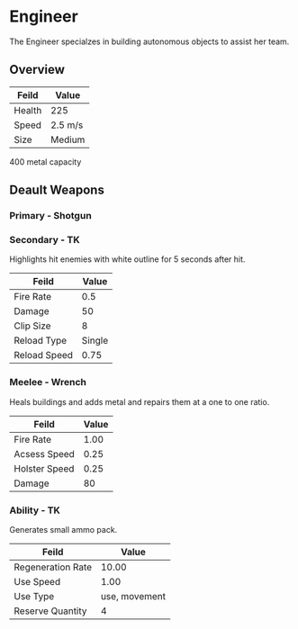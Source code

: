 # Engineer

The Engineer specialzes in building autonomous objects to assist her team.

## Overview

Feild | Value
------------ | -------------
Health | 225
Speed | 2.5 m/s
Size | Medium

400 metal capacity

## Deault Weapons

### Primary - Shotgun

### Secondary - TK

Highlights hit enemies with white outline for 5 seconds after hit.

Feild | Value
------------ | -------------
Fire Rate | 0.5
Damage | 50
Clip Size | 8
Reload Type | Single
Reload Speed | 0.75

### Meelee - Wrench

Heals buildings and adds metal and repairs them at a one to one ratio.

Feild | Value
------------ | -------------
Fire Rate | 1.00
Acsess Speed | 0.25
Holster Speed | 0.25
Damage | 80

### Ability - TK

Generates small ammo pack.

Feild | Value
------------ | -------------
Regeneration Rate | 10.00
Use Speed | 1.00
Use Type | use, movement
Reserve Quantity | 4
